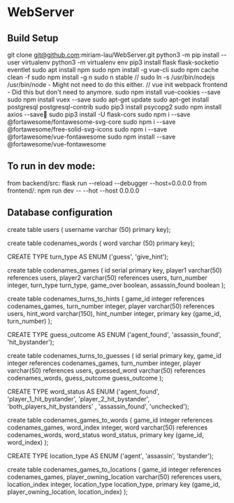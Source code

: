 # WebServer


## Build Setup

git clone git@github.com:miriam-lau/WebServer.git
python3 -m pip install --user virtualenv
python3 -m virtualenv env
pip3 install flask flask-socketio eventlet
sudo apt install npm
sudo npm install -g vue-cli
sudo npm cache clean -f
sudo npm install -g n
sudo n stable
// sudo ln -s /usr/bin/nodejs /usr/bin/node - Might not need to do this either.
// vue init webpack frontend - Did this but don't need to anymore.
sudo npm install vue-cookies --save
sudo npm install vuex --save
sudo apt-get update
sudo apt-get install postgresql postgresql-contrib
sudo pip3 install psycopg2
sudo npm install axios --save
sudo pip3 install -U flask-cors
sudo npm i --save @fortawesome/fontawesome-svg-core
sudo  npm i --save @fortawesome/free-solid-svg-icons
sudo  npm i --save @fortawesome/vue-fontawesome
sudo npm install --save @fortawesome/vue-fontawesome

## To run in dev mode:
from backend/src: flask run --reload --debugger --host=0.0.0.0
from frontend/: npm run dev -- --hot --host 0.0.0.0

## Database configuration

create table users (
  username varchar (50) primary key);

create table codenames_words ( 
  word varchar (50) primary key);

CREATE TYPE turn_type AS ENUM ('guess', 'give_hint');

create table codenames_games (
  id serial primary key,
  player1 varchar(50) references users,
  player2 varchar(50) references users,
  turn_number integer,
  turn_type turn_type,
  game_over boolean,
  assassin_found boolean
);

create table codenames_turns_to_hints (
  game_id integer references codenames_games,
  turn_number integer,
  player varchar(50) references users,
  hint_word varchar(150),
  hint_number integer,
  primary key (game_id, turn_number)
);

CREATE TYPE guess_outcome AS ENUM ('agent_found', 'assassin_found', 'hit_bystander');

create table codenames_turns_to_guesses (
  id serial primary key,
  game_id integer references codenames_games,
  turn_number integer,
  player varchar(50) references users,
  guessed_word varchar(50) references codenames_words,
  guess_outcome guess_outcome
);

CREATE TYPE word_status AS ENUM ('agent_found', 'player_1_hit_bystander', 'player_2_hit_bystander', 'both_players_hit_bystanders' , 'assassin_found', 'unchecked');

create table codenames_games_to_words (
  game_id integer references codenames_games,
  word_index integer,
  word varchar(50) references codenames_words,
  word_status word_status,
  primary key (game_id, word_index)
);

CREATE TYPE location_type AS ENUM ('agent', 'assassin', 'bystander');

create table codenames_games_to_locations (
  game_id integer references codenames_games,
  player_owning_location varchar(50) references users,
  location_index integer,
  location_type location_type,
  primary key (game_id, player_owning_location, location_index)
);

